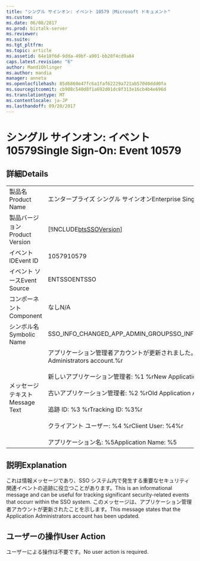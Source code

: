 ```yaml
---
title: "シングル サインオン: イベント 10579 |Microsoft ドキュメント"
ms.custom: 
ms.date: 06/08/2017
ms.prod: biztalk-server
ms.reviewer: 
ms.suite: 
ms.tgt_pltfrm: 
ms.topic: article
ms.assetid: 64e18f6d-9dda-49bf-a901-bb28f4cd9a84
caps.latest.revision: "6"
author: MandiOhlinger
ms.author: mandia
manager: anneta
ms.openlocfilehash: 85d6860e47fc6a1faf62229a721ab570d0ddd0fa
ms.sourcegitcommit: cb908c540d8f1a692d01dc8f313e16cb4b4e696d
ms.translationtype: MT
ms.contentlocale: ja-JP
ms.lasthandoff: 09/20/2017
---
```

# <a name="single-sign-on-event-10579"></a><span data-ttu-id="c1e1b-102">シングル サインオン: イベント 10579</span><span class="sxs-lookup"><span data-stu-id="c1e1b-102">Single Sign-On: Event 10579</span></span>
## <a name="details"></a><span data-ttu-id="c1e1b-103">詳細</span><span class="sxs-lookup"><span data-stu-id="c1e1b-103">Details</span></span>  
  
|||  
|-|-|  
|<span data-ttu-id="c1e1b-104">製品名</span><span class="sxs-lookup"><span data-stu-id="c1e1b-104">Product Name</span></span>|<span data-ttu-id="c1e1b-105">エンタープライズ シングル サインオン</span><span class="sxs-lookup"><span data-stu-id="c1e1b-105">Enterprise Single Sign-On</span></span>|  
|<span data-ttu-id="c1e1b-106">製品バージョン</span><span class="sxs-lookup"><span data-stu-id="c1e1b-106">Product Version</span></span>|[!INCLUDE[btsSSOVersion](../includes/btsssoversion-md.md)]|  
|<span data-ttu-id="c1e1b-107">イベント ID</span><span class="sxs-lookup"><span data-stu-id="c1e1b-107">Event ID</span></span>|<span data-ttu-id="c1e1b-108">10579</span><span class="sxs-lookup"><span data-stu-id="c1e1b-108">10579</span></span>|  
|<span data-ttu-id="c1e1b-109">イベント ソース</span><span class="sxs-lookup"><span data-stu-id="c1e1b-109">Event Source</span></span>|<span data-ttu-id="c1e1b-110">ENTSSO</span><span class="sxs-lookup"><span data-stu-id="c1e1b-110">ENTSSO</span></span>|  
|<span data-ttu-id="c1e1b-111">コンポーネント</span><span class="sxs-lookup"><span data-stu-id="c1e1b-111">Component</span></span>|<span data-ttu-id="c1e1b-112">なし</span><span class="sxs-lookup"><span data-stu-id="c1e1b-112">N/A</span></span>|  
|<span data-ttu-id="c1e1b-113">シンボル名</span><span class="sxs-lookup"><span data-stu-id="c1e1b-113">Symbolic Name</span></span>|<span data-ttu-id="c1e1b-114">SSO_INFO_CHANGED_APP_ADMIN_GROUP</span><span class="sxs-lookup"><span data-stu-id="c1e1b-114">SSO_INFO_CHANGED_APP_ADMIN_GROUP</span></span>|  
|<span data-ttu-id="c1e1b-115">メッセージ テキスト</span><span class="sxs-lookup"><span data-stu-id="c1e1b-115">Message Text</span></span>|<span data-ttu-id="c1e1b-116">アプリケーション管理者アカウントが更新されました。%r</span><span class="sxs-lookup"><span data-stu-id="c1e1b-116">Updated Application Administrators account.%r</span></span><br /><br /> <span data-ttu-id="c1e1b-117">新しいアプリケーション管理者: %1 %r</span><span class="sxs-lookup"><span data-stu-id="c1e1b-117">New Application Administrators: %1%r</span></span><br /><br /> <span data-ttu-id="c1e1b-118">古いアプリケーション管理者: %2 %r</span><span class="sxs-lookup"><span data-stu-id="c1e1b-118">Old Application Administrators: %2%r</span></span><br /><br /> <span data-ttu-id="c1e1b-119">追跡 ID: %3 %r</span><span class="sxs-lookup"><span data-stu-id="c1e1b-119">Tracking ID: %3%r</span></span><br /><br /> <span data-ttu-id="c1e1b-120">クライアント ユーザー: %4 %r</span><span class="sxs-lookup"><span data-stu-id="c1e1b-120">Client User: %4%r</span></span><br /><br /> <span data-ttu-id="c1e1b-121">アプリケーション名: %5</span><span class="sxs-lookup"><span data-stu-id="c1e1b-121">Application Name: %5</span></span>|  
  
## <a name="explanation"></a><span data-ttu-id="c1e1b-122">説明</span><span class="sxs-lookup"><span data-stu-id="c1e1b-122">Explanation</span></span>  
 <span data-ttu-id="c1e1b-123">これは情報メッセージであり、SSO システム内で発生する重要なセキュリティ関連イベントの追跡に役立つことがあります。</span><span class="sxs-lookup"><span data-stu-id="c1e1b-123">This is an informational message and can be useful for tracking significant security-related events that occurr within the SSO system.</span></span> <span data-ttu-id="c1e1b-124">このメッセージは、アプリケーション管理者アカウントが更新されたことを示します。</span><span class="sxs-lookup"><span data-stu-id="c1e1b-124">This message states that the Application Administrators account has been updated.</span></span>  
  
## <a name="user-action"></a><span data-ttu-id="c1e1b-125">ユーザーの操作</span><span class="sxs-lookup"><span data-stu-id="c1e1b-125">User Action</span></span>  
 <span data-ttu-id="c1e1b-126">ユーザーによる操作は不要です。</span><span class="sxs-lookup"><span data-stu-id="c1e1b-126">No user action is required.</span></span>